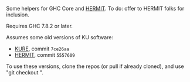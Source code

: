 Some helpers for GHC Core and [HERMIT](https://github.com/ku-fpg/hermit/).
To do: offer to HERMIT folks for inclusion.

Requires GHC 7.8.2 or later.

Assumes some old versions of KU software:

*   [KURE](https://github.com/ku-fpg/kure), commit `7ce26aa`
*   [HERMIT](https://github.com/ku-fpg/hermit), commit `5557609`

To use these versions, clone the repos (or pull if already cloned), and use "git checkout <commit-id>".
